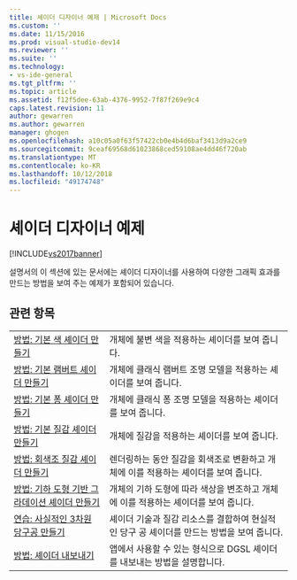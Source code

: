 ```yaml
---
title: 셰이더 디자이너 예제 | Microsoft Docs
ms.custom: ''
ms.date: 11/15/2016
ms.prod: visual-studio-dev14
ms.reviewer: ''
ms.suite: ''
ms.technology:
- vs-ide-general
ms.tgt_pltfrm: ''
ms.topic: article
ms.assetid: f12f5dee-63ab-4376-9952-7f87f269e9c4
caps.latest.revision: 11
author: gewarren
ms.author: gewarren
manager: ghogen
ms.openlocfilehash: a10c05a0f63f57422cb0e4b4d6baf3413d9a2ce9
ms.sourcegitcommit: 9ceaf69568d61023868ced59108ae4dd46f720ab
ms.translationtype: MT
ms.contentlocale: ko-KR
ms.lasthandoff: 10/12/2018
ms.locfileid: "49174748"
---
```

# <a name="shader-designer-examples"></a>셰이더 디자이너 예제
[!INCLUDE[vs2017banner](../includes/vs2017banner.md)]

설명서의 이 섹션에 있는 문서에는 셰이더 디자이너를 사용하여 다양한 그래픽 효과를 만드는 방법을 보여 주는 예제가 포함되어 있습니다.  
  
## <a name="related-topics"></a>관련 항목  
  
|||  
|-|-|  
|[방법: 기본 색 셰이더 만들기](../designers/how-to-create-a-basic-color-shader.md)|개체에 불변 색을 적용하는 셰이더를 보여 줍니다.|  
|[방법: 기본 램버트 셰이더 만들기](../designers/how-to-create-a-basic-lambert-shader.md)|개체에 클래식 램버트 조명 모델을 적용하는 셰이더를 보여 줍니다.|  
|[방법: 기본 퐁 셰이더 만들기](../designers/how-to-create-a-basic-phong-shader.md)|개체에 클래식 퐁 조명 모델을 적용하는 셰이더를 보여 줍니다.|  
|[방법: 기본 질감 셰이더 만들기](../designers/how-to-create-a-basic-texture-shader.md)|개체에 질감을 적용하는 셰이더를 보여 줍니다.|  
|[방법: 회색조 질감 셰이더 만들기](../designers/how-to-create-a-grayscale-texture-shader.md)|렌더링하는 동안 질감을 회색조로 변환하고 개체에 이를 적용하는 셰이더를 보여 줍니다.|  
|[방법: 기하 도형 기반 그라데이션 셰이더 만들기](../designers/how-to-create-a-geometry-based-gradient-shader.md)|개체의 기하 도형에 따라 색상을 변조하고 개체에 이를 적용하는 셰이더를 보여 줍니다.|  
|[연습: 사실적인 3차원 당구공 만들기](../designers/walkthrough-creating-a-realistic-3-d-billiard-ball.md)|셰이더 기술과 질감 리소스를 결합하여 현실적인 당구 공 셰이더를 만드는 방법을 보여 줍니다.|  
|[방법: 셰이더 내보내기](../designers/how-to-export-a-shader.md)|앱에서 사용할 수 있는 형식으로 DGSL 셰이더를 내보내는 방법을 설명합니다.|



